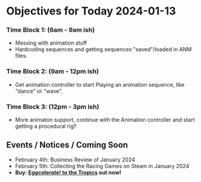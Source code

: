 # Objectives for Today 2024-01-13

### Time Block 1: (6am - 9am ish)
- Messing with animation stuff
- Hardcoding sequences and getting sequences "saved"/loaded in ANM files.

### Time Block 2: (9am - 12pm ish)
- Get animation controller to start Playing an animation sequence, like "dance" or "wave".

### Time Block 3: (12pm - 3pm ish)
- More animaton support, continue with the Animation controller and start getting a procedural rig?

## Events / Notices / Coming Soon

- February 4th: Business Review of January 2024
- February 5th: Collecting the Racing Games on Steam in January 2024
- **Buy: [Eggcelerate! to the Tropics](https://store.steampowered.com/app/1621320/Eggcelerate_to_the_Tropics/) out now!**

